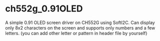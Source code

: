 # ch552g_0.91OLED
A simple 0.91 OLED screen driver on CH552G using SoftI2C.
Can display only 8x2 characters on the screen and supports only numbers and a few letters.
(you can add other letter or pattern in header file by yourself)
